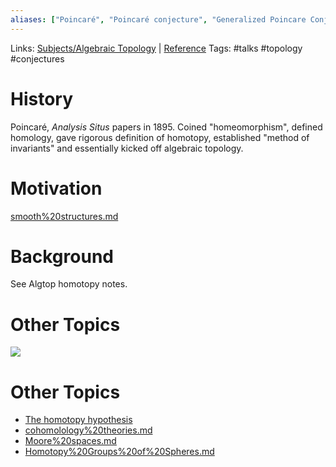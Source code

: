 ```yaml
---
aliases: ["Poincaré", "Poincaré conjecture", "Generalized Poincare Conjectures"]
---
```


Links: [Subjects/Algebraic Topology](../Subjects/Algebraic%20Topology.md) |  [Reference](Reference)
Tags: #talks #topology #conjectures 

<!--![[zettelkasten/figures/HomotopyTalk%20-%20GSTS.pdf]]-->

# History

Poincaré, *Analysis Situs* papers in 1895. 
Coined "homeomorphism", defined homology, gave rigorous definition of homotopy, established "method of invariants" and essentially kicked off algebraic topology.

# Motivation
[smooth%20structures.md](smooth%20structures.md)

# Background
See Algtop homotopy notes.

# Other Topics

![](_attachments/homology%20sphere.md#^8a317f)


# Other Topics

- [The homotopy hypothesis](The%20homotopy%20hypothesis.md)
- [cohomolology%20theories.md](cohomolology%20theories.md)
- [Moore%20spaces.md](Moore%20spaces.md)
- [Homotopy%20Groups%20of%20Spheres.md](Homotopy%20Groups%20of%20Spheres.md)